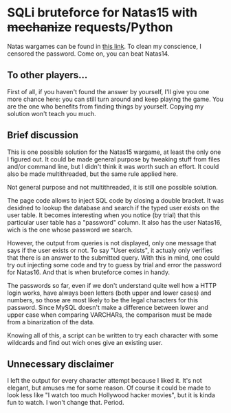 # SQLi bruteforce for Natas15 with ~~mechanize~~ requests/Python #

Natas wargames can be found in [this link](http://overthewire.org/wargames/natas/).
To clean my conscience, I censored the password. Come on, you can beat Natas14.

## To other players... ##

First of all, if you haven't found the answer by yourself, I'll give you one
more chance here: you can still turn around and keep playing the game. You are
the one who benefits from finding things by yourself. Copying my solution won't
teach you much.

## Brief discussion ##

This is one possible solution for the Natas15 wargame, at least the only one I
figured out. It could be made general purpose by tweaking stuff from files
and/or command line, but I didn't think it was worth such an effort. It could
also be made multithreaded, but the same rule applied here.

Not general purpose and not multithreaded, it is still one possible solution.

The page code allows to inject SQL code by closing a double bracket. It was
desidned to lookup the database and search if the typed user exists on the user
table. It becomes interesting when you notice (by trial) that this particular
user table has a "password" column. It also has the user Natas16, wich is the
one whose password we search.

However, the output from queries is not displayed, only one message that says if
the user exists or not. To say "User exists", it actualy only verifies that
there is an answer to the submitted query. With this in mind, one could try out
injecting some code and try to guess by trial and error the password for Natas16.
And that is when bruteforce comes in handy.

The passwords so far, even if we don't understand quite well how a HTTP login
works, have always been letters (both upper and lower cases) and numbers, so
those are most likely to be the legal characters for this password. Since MySQL
doesn't make a difference between lower and upper case when comparing VARCHARs,
the comparison must be made from a binarization of the data.

Knowing all of this, a script can be written to try each character with some
wildcards and find out wich ones give an existing user.

## Unnecessary disclaimer ##

I left the output for every character attempt because I liked it. It's not
elegant, but amuses me for some reason. Of course it could be made to look less
like "I watch too much Hollywood hacker movies", but it is kinda fun to watch.
I won't change that. Period.
